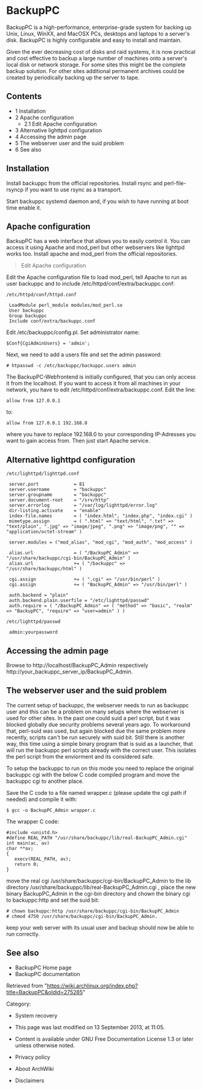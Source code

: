 BackupPC
========

BackupPC is a high-performance, enterprise-grade system for backing up
Unix, Linux, WinXX, and MacOSX PCs, desktops and laptops to a server's
disk. BackupPC is highly configurable and easy to install and maintain.

Given the ever decreasing cost of disks and raid systems, it is now
practical and cost effective to backup a large number of machines onto a
server's local disk or network storage. For some sites this might be the
complete backup solution. For other sites additional permanent archives
could be created by periodically backing up the server to tape.

Contents
--------

-   1 Installation
-   2 Apache configuration
    -   2.1 Edit Apache configuration
-   3 Alternative lighttpd configuration
-   4 Accessing the admin page
-   5 The webserver user and the suid problem
-   6 See also

Installation
------------

Install backuppc from the official repositories. Install rsync and
perl-file-rsyncp if you want to use rsync as a transport.

Start backuppc systemd daemon and, if you wish to have running at boot
time enable it.

Apache configuration
--------------------

BackupPC has a web interface that allows you to easily control it. You
can access it using Apache and mod_perl but other webservers like
lighttpd works too. Install apache and mod_perl from the official
repositories.

> Edit Apache configuration

Edit the Apache configuration file to load mod_perl, tell Apache to run
as user backuppc and to include /etc/httpd/conf/extra/backuppc.conf:

    /etc/httpd/conf/httpd.conf

     LoadModule perl_module modules/mod_perl.so
     User backuppc
     Group backuppc
     Include conf/extra/backuppc.conf

Edit /etc/backuppc/config.pl. Set administrator name:

    $Conf{CgiAdminUsers} = 'admin'; 

Next, we need to add a users file and set the admin password:

    # htpasswd -c /etc/backuppc/backuppc.users admin

The BackupPC-Webfrontend is initially configured, that you can only
access it from the localhost. If you want to access it from all machines
in your network, you have to edit /etc/httpd/conf/extra/backuppc.conf.
Edit the line:

    allow from 127.0.0.1

to:

    allow from 127.0.0.1 192.168.0

where you have to replace 192.168.0 to your corresponding IP-Adresses
you want to gain access from. Then just start Apache service.

Alternative lighttpd configuration
----------------------------------

    /etc/lighttpd/lighttpd.conf

     server.port             = 81
     server.username         = "backuppc"
     server.groupname        = "backuppc"
     server.document-root    = "/srv/http"
     server.errorlog         = "/var/log/lighttpd/error.log"
     dir-listing.activate    = "enable"
     index-file.names        = ( "index.html", "index.php", "index.cgi" )
     mimetype.assign         = ( ".html" => "text/html", ".txt" => "text/plain", ".jpg" => "image/jpeg", ".png" => "image/png", "" => "application/octet-stream" )
     
     server.modules = ("mod_alias", "mod_cgi", "mod_auth", "mod_access" )
     
     alias.url               = ( "/BackupPC_Admin" => "/usr/share/backuppc/cgi-bin/BackupPC_Admin" )
     alias.url               += ( "/backuppc" => "/usr/share/backuppc/html" )
     
     cgi.assign              += ( ".cgi" => "/usr/bin/perl" )
     cgi.assign              += ( "BackupPC_Admin" => "/usr/bin/perl" )
     
     auth.backend = "plain"
     auth.backend.plain.userfile = "/etc/lighttpd/passwd"
     auth.require = ( "/BackupPC_Admin" => ( "method" => "basic", "realm" => "BackupPC", "require" => "user=admin" ) )

    /etc/lighttpd/passwd

     admin:yourpassword

Accessing the admin page
------------------------

Browse to http://localhost/BackupPC_Admin respectively
http://your_backuppc_server_ip/BackupPC_Admin.

The webserver user and the suid problem
---------------------------------------

The current setup of backuppc, the webserver needs to run as backuppc
user and this can be a problem on many setups where the webserver is
used for other sites. In the past one could suid a perl script, but it
was blocked globally due security problems several years ago. To
workaround that, perl-suid was used, but again blocked due the same
problem more recently, scripts can't be run securely with suid bit.
Still there is another way, this time using a simple binary program that
is suid as a launcher, that will run the backuppc perl scripts already
with the correct user. This isolates the perl script from the enviorment
and its considered safe.

To setup the backuppc to run on this mode you need to replace the
original backuppc cgi with the below C code compiled program and move
the backuppc cgi to another place.

Save the C code to a file named wrapper.c (please update the cgi path if
needed) and compile it with:

    $ gcc -o BackupPC_Admin wrapper.c

The wrapper C code:

    #include <unistd.h>
    #define REAL_PATH "/usr/share/backuppc/lib/real-BackupPC_Admin.cgi"
    int main(ac, av)
    char **av;
    {
       execv(REAL_PATH, av);
       return 0;
    }

move the real cgi /usr/share/backuppc/cgi-bin/BackupPC_Admin to the lib
directory /usr/share/backuppc/lib/real-BackupPC_Admin.cgi , place the
new binary BackupPC_Admin in the cgi-bin directory and chown the binary
cgi to backuppc:http and set the suid bit:

    # chown backuppc:http /usr/share/backuppc/cgi-bin/BackupPC_Admin
    # chmod 4750 /usr/share/backuppc/cgi-bin/BackupPC_Admin.

keep your web server with its usual user and backup should now be able
to run correctly.

See also
--------

-   BackupPC Home page
-   BackupPC documentation

Retrieved from
"https://wiki.archlinux.org/index.php?title=BackupPC&oldid=275285"

Category:

-   System recovery

-   This page was last modified on 13 September 2013, at 11:05.
-   Content is available under GNU Free Documentation License 1.3 or
    later unless otherwise noted.
-   Privacy policy
-   About ArchWiki
-   Disclaimers
